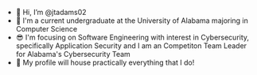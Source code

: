 - 👋 Hi, I’m @jtadams02
- 👀 I'm a current undergraduate at the University of Alabama majoring in Computer Science
- 😎 I'm focusing on Software Engineering with interest in Cybersecurity, specifically Application Security and I am an Competiton Team Leader for Alabama's Cybersecurity Team
- 🌱 My profile will house practically everything that I do!

<!---
jtadams02/jtadams02 is a ✨ special ✨ repository because its `README.md` (this file) appears on your GitHub profile.
You can click the Preview link to take a look at your changes.
--->
